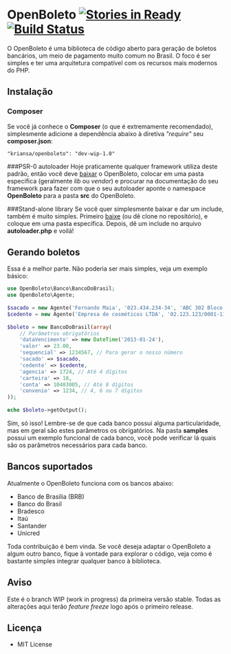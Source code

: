 # OpenBoleto [![Stories in Ready](http://badge.waffle.io/kriansa/openboleto.png)](http://waffle.io/kriansa/openboleto) [![Build Status](https://api.travis-ci.org/kriansa/openboleto.png)](https://travis-ci.org/kriansa/openboleto) 

O OpenBoleto é uma biblioteca de código aberto para geração de boletos bancários, um meio de pagamento muito comum no Brasil. O foco é ser simples e ter uma arquitetura compatível com os recursos mais modernos do PHP.

## Instalação
### Composer
Se você já conhece o **Composer** (o que é extremamente recomendado), simplesmente adicione a dependência abaixo à diretiva *"require"* seu **composer.json**:

```
"kriansa/openboleto": "dev-wip-1.0"
```

###PSR-0 autoloader
Hoje praticamente qualquer framework utiliza deste padrão, então você deve [baixar](https://github.com/kriansa/openboleto/archive/master.zip) o OpenBoleto, colocar em uma pasta específica (geralmente *lib* ou *vendor*) e procurar na documentação do seu framework para fazer com que o seu autoloader aponte o namespace **OpenBoleto** para a pasta **src** do OpenBoleto.

###Stand-alone library
Se você quer simplesmente baixar e dar um include, também é muito simples. Primeiro [baixe](https://github.com/kriansa/openboleto/archive/master.zip) (ou dê clone no repositório), e coloque em uma pasta específica. Depois, dê um include no arquivo **autoloader.php** e voilá!

## Gerando boletos
Essa é a melhor parte. Não poderia ser mais simples, veja um exemplo básico:
```php
use OpenBoleto\Banco\BancoDoBrasil;
use OpenBoleto\Agente;
 
$sacado = new Agente('Fernando Maia', '023.434.234-34', 'ABC 302 Bloco N', '72000-000', 'Brasília', 'DF');
$cedente = new Agente('Empresa de cosméticos LTDA', '02.123.123/0001-11', 'CLS 403 Lj 23', '71000-000', 'Brasília', 'DF');
 
$boleto = new BancoDoBrasil(array(
    // Parâmetros obrigatórios
    'dataVencimento' => new DateTime('2013-01-24'),
    'valor' => 23.00,
    'sequencial' => 1234567, // Para gerar o nosso número
    'sacado' => $sacado,
    'cedente' => $cedente,
    'agencia' => 1724, // Até 4 dígitos
    'carteira' => 18,
    'conta' => 10403005, // Até 8 dígitos
    'convenio' => 1234, // 4, 6 ou 7 dígitos
));
 
echo $boleto->getOutput();
```

Sim, só isso! Lembre-se de que cada banco possui alguma particularidade, mas em geral são estes parâmetros os obrigatórios. Na pasta **samples** possui um exemplo funcional de cada banco, você pode verificar lá quais são os parâmetros necessários para cada banco.

## Bancos suportados
Atualmente o OpenBoleto funciona com os bancos abaixo:

* Banco de Brasília (BRB)
* Banco do Brasil
* Bradesco
* Itaú
* Santander
* Unicred

Toda contribuição é bem vinda. Se você deseja adaptar o OpenBoleto a algum outro banco, fique à vontade para explorar o código, veja como é bastante simples integrar qualquer banco à biblioteca.

## Aviso

Este é o branch WIP (work in progress) da primeira versão stable. Todas as alterações aqui terão *feature freeze* logo após o primeiro release.

## Licença

* MIT License
